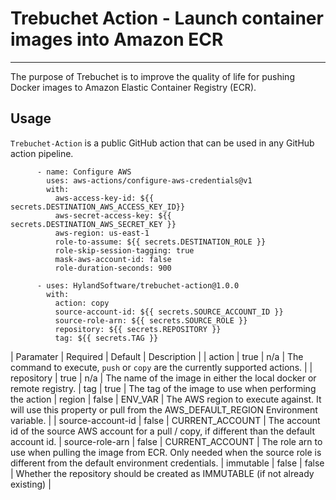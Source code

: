 # Trebuchet Action - Launch container images into Amazon ECR
----

The purpose of Trebuchet is to improve the quality of life for pushing Docker images to Amazon Elastic Container Registry (ECR).

## Usage
`Trebuchet-Action` is a public GitHub action that can be used in any GitHub action pipeline.

```
      - name: Configure AWS
        uses: aws-actions/configure-aws-credentials@v1
        with:
          aws-access-key-id: ${{ secrets.DESTINATION_AWS_ACCESS_KEY_ID}}
          aws-secret-access-key: ${{ secrets.DESTINATION_AWS_SECRET_KEY }}
          aws-region: us-east-1
          role-to-assume: ${{ secrets.DESTINATION_ROLE }}
          role-skip-session-tagging: true
          mask-aws-account-id: false
          role-duration-seconds: 900

      - uses: HylandSoftware/trebuchet-action@1.0.0
        with:
          action: copy
          source-account-id: ${{ secrets.SOURCE_ACCOUNT_ID }}
          source-role-arn: ${{ secrets.SOURCE_ROLE }}
          repository: ${{ secrets.REPOSITORY }}
          tag: ${{ secrets.TAG }}
```

| Paramater | Required | Default | Description |
| action | true | n/a | The command to execute, `push` or `copy` are the currently supported actions. |
| repository | true | n/a | The name of the image in either the local docker or remote registry.
| tag | true | The tag of the image to use when performing the action
| region | false | ENV_VAR | The AWS region to execute against.  It will use this property or pull from the AWS_DEFAULT_REGION Environment variable. |
| source-account-id | false | CURRENT_ACCOUNT | The account id of the source AWS account for a pull / copy, if different than the default account id.
| source-role-arn | false  | CURRENT_ACCOUNT | The role arn to use when pulling the image from ECR.  Only needed when the source role is different from the default environment credentials.
| immutable | false | false | Whether the repository should be created as IMMUTABLE (if not already existing) |
